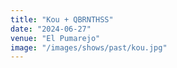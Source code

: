 ```yaml
---
title: "Kou + QBRNTHSS"
date: "2024-06-27"
venue: "El Pumarejo"
image: "/images/shows/past/kou.jpg"
---
```

